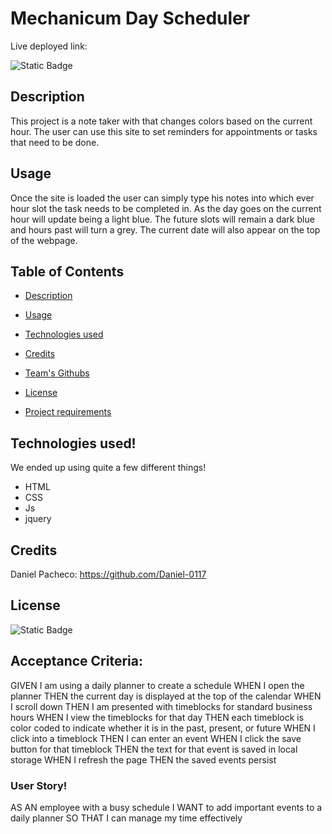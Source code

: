 # Mechanicum Day Scheduler


Live deployed link:

![Static Badge](https://img.shields.io/badge/MIT-license?label=license&labelColor=%2332CD30&color=%23A020F0&link=https%3A%2F%2Fopensource.org%2Flicense%2Fmit%2F)

## Description
This project is a note taker with that changes colors based on the current hour. The user can use this site to set reminders for appointments or tasks that need to be done. 

## Usage
Once the site is loaded the user can simply type his notes into which ever hour slot the task needs to be completed in. As the day goes on the current hour will update being a light blue. The future slots will remain a dark blue and hours past will turn a grey. The current date will also appear on the top of the webpage. 

  ## Table of Contents

- [Description](#description)

- [Usage](#usage)

- [Technologies used](#technologies-used)

- [Credits](#credits)

- [Team's Githubs](#team-githubs)

- [License](#license)

- [Project requirements](#project-requirements)




## Technologies used!
We ended up using quite a few different things!
- HTML
- CSS
- Js
- jquery

## Credits
Daniel Pacheco: https://github.com/Daniel-0117

## License
![Static Badge](https://img.shields.io/badge/MIT-license?label=license&labelColor=%2332CD30&color=%23A020F0&link=https%3A%2F%2Fopensource.org%2Flicense%2Fmit%2F)


## Acceptance Criteria:
GIVEN I am using a daily planner to create a schedule
WHEN I open the planner
THEN the current day is displayed at the top of the calendar
WHEN I scroll down
THEN I am presented with timeblocks for standard business hours
WHEN I view the timeblocks for that day
THEN each timeblock is color coded to indicate whether it is in the past, present, or future
WHEN I click into a timeblock
THEN I can enter an event
WHEN I click the save button for that timeblock
THEN the text for that event is saved in local storage
WHEN I refresh the page
THEN the saved events persist

### User Story!

AS AN employee with a busy schedule
I WANT to add important events to a daily planner
SO THAT I can manage my time effectively